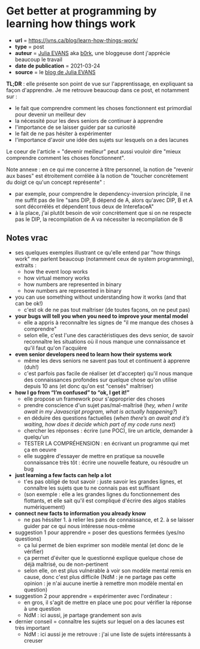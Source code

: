 # Get better at programming by learning how things work

- **url** = https://jvns.ca/blog/learn-how-things-work/
- **type** = post
- **auteur** = [Julia EVANS](https://jvns.ca/about/) aka [b0rk](https://twitter.com/b0rk), une bloggeuse dont j'apprécie beaucoup le travail
- **date de publication** = 2021-03-24
- **source** = le [blog de Julia EVANS](https://jvns.ca/)


**TL;DR** : elle présente son point de vue sur l'apprentissage, en expliquant sa façon d'apprendre. Je me retrouve beaucoup dans ce post, et notamment sur :
- le fait que comprendre comment les choses fonctionnent est primordial pour devenir un meilleur dev
- la nécessité pour les devs seniors de continuer à apprendre
- l'importance de se laisser guider par sa curiosité
- le fait de ne pas hésiter à expérimenter
- l'importance d'avoir une idée des sujets sur lesquels on a des lacunes

Le coeur de l'article = "devenir meilleur" peut aussi vouloir dire "mieux comprendre comment les choses fonctionnent".

Note annexe : en ce qui me concerne à titre personnel, la notion de "revenir aux bases" est étroitement corrélée à la notion de "toucher concrètement du doigt ce qu'un concept représente" :
- par exemple, pour comprendre le dependency-inversion principle, il ne me suffit pas de lire "sans DIP, B dépend de A, alors qu'avec DIP, B et A sont décorrélés et dépendent tous deux de InterefaceA"
- à la place, j'ai plutôt besoin de voir concrètement que si on ne respecte pas le DIP, la recompilation de A va nécessiter la recompilation de B

## Notes vrac

- ses quelques exemples illustrant ce qu'elle entend par "how things work" me parlent beaucoup (notamment ceux de system programming), extraits :
    + how the event loop works
    + how virtual memory works
    + how numbers are represented in binary
    + how numbers are represented in binary
- you can use something without understanding how it works (and that can be ok!)
    + c'est ok de ne pas tout maîtriser (de toutes façons, on ne peut pas)
- **your bugs will tell you when you need to improve your mental model**
    + elle a appris à reconnaître les signes de "il me manque des choses à comprendre"
    + selon elle, c'est l'une des caractéristiques des devs senior, de savoir reconnaître les situations où il nous manque une connaissance et qu'il faut qu'on l'acquière
- **even senior developers need to learn how their systems work**
    + même les devs seniors ne savent pas tout et continuent à apprenre (duh!)
    + c'est parfois pas facile de réaliser (et d'accepter) qu'il nous manque des connaissances profondes sur quelque chose qu'on utilise depuis 10 ans (et donc qu'on est "censés" maîtriser)
- **how I go from “I’m confused” to “ok, I get it!”**
    + elle propose un framework pour s'approprier des choses
    + prendre conscience d'un sujet pas/mal-maîtrisé (*hey, when I write await in my Javascript program, what is actually happening?*)
    + en déduire des questions factuelles (*when there’s an await and it’s waiting, how does it decide which part of my code runs next*)
    + chercher les réponses : écrire (une POC), lire un article, demander à quelqu'un
    + TESTER LA COMPRÉHENSION : en écrivant un programme qui met ça en oeuvre
    + elle suggère d'essayer de mettre en pratique sa nouvelle connaissance très tôt : écrire une nouvelle feature, ou résoudre un bug
- **just learning a few facts can help a lot**
    + t'es pas obligé de tout savoir : juste savoir les grandes lignes, et connaître les sujets que tu ne connais pas est suffisant
    + (son exemple : elle a les grandes lignes du fonctionnement des flottants, et elle sait qu'il est compliqué d'écrire des algos stables numériquement)
- **connect new facts to information you already know**
    + ne pas héssiter 1. à relier les pans de connaissance, et 2. à se laisser guider par ce qui nous intéresse nous-même
- suggestion 1 pour apprendre = poser des questions fermées (yes/no questions)
    + ça lui permet de bien exprimer son modèle mental (et donc de le vérifier)
    + ça permet d'éviter que le questionné explique quelque chose de déjà maîtrisé, ou de non-pertinent
    + selon elle, on est plus vulnérable à voir son modèle mental remis en cause, donc c'est plus difficile (NdM : je ne partage pas cette opinion : je n'ai aucune inertie à remettre mon modèle mental en question)
- suggestion 2 pour apprendre = expérimenter avec l'ordinateur :
    + en gros, il s'agit de mettre en place une poc pour vérifier la réponse à une question
    + NdM : ici aussi, je partage grandement son avis
- dernier conseil = connaître les sujets sur lequel on a des lacunes est très important
    + NdM : ici aussi je me retrouve : j'ai une liste de sujets intéressants à creuser
